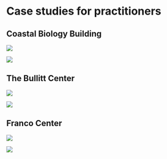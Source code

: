 # Case studies for practitioners

## Coastal Biology Building

![](<../.gitbook/assets/0 (28).png>)



![](<../.gitbook/assets/1 (28).png>)



## The Bullitt Center

![](<../.gitbook/assets/2 (12).png>)



![](<../.gitbook/assets/3 (10).png>)



## Franco Center

![](<../.gitbook/assets/4 (10).png>)



![](<../.gitbook/assets/5 (3).png>)
